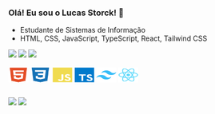 ### Olá! Eu sou o Lucas Storck! 👋

- Estudante de Sistemas de Informação
- HTML, CSS, JavaScript, TypeScript, React, Tailwind CSS

<div>
  <a href="https://github.com/LucasStorck"></a>
  <img height="180em" src="https://github-readme-stats.vercel.app/api?username=LucasStorck&show_icons=true&theme=dark&"/>
  <img height="180em" src="https://github-readme-stats.vercel.app/api/top-langs/?username=LucasStorck&layout=compact&theme=dark"/>
  <img height="180em" src="https://github-readme-stats.vercel.app/api/top-langs/?username=LucasStorck&layout=compact&theme=dark"/>
</div>

<div style="display: inline_block"><br>
  <img align="center" alt="Lucas-React" height="30" width="40" src="https://github.com/devicons/devicon/blob/master/icons/html5/html5-plain.svg">
  <img align="center" alt="Lucas-React" height="30" width="40" src="https://github.com/devicons/devicon/blob/master/icons/css3/css3-plain.svg">
  <img align="center" alt="Lucas-Js" height="30" width="40" src="https://raw.githubusercontent.com/devicons/devicon/master/icons/javascript/javascript-plain.svg">
  <img align="center" alt="Lucas-Ts" height="30" width="40" src="https://raw.githubusercontent.com/devicons/devicon/master/icons/typescript/typescript-plain.svg">
  <img align="center" alt="Lucas-React" height="30" width="40" src="https://github.com/devicons/devicon/blob/master/icons/tailwindcss/tailwindcss-original.svg">
  <img align="center" alt="Lucas-React" height="30" width="40" src="https://raw.githubusercontent.com/devicons/devicon/master/icons/react/react-original.svg">
</div>

##

<div> 
  <a href="https://instagram.com/lucas.storck6" target="_blank"><img src="https://img.shields.io/badge/-Instagram-%23E4405F?style=for-the-badge&logo=instagram&logoColor=white" target="_blank"></a>
  <a href="https://www.linkedin.com/in/lucasstorck/" target="_blank"><img src="https://img.shields.io/badge/-LinkedIn-%230077B5?style=for-the-badge&logo=linkedin&logoColor=white" target="_blank"></a> 
  
</div>
